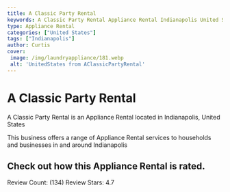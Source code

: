 ```yaml
---
title: A Classic Party Rental
keywords: A Classic Party Rental Appliance Rental Indianapolis United States 
type: Appliance Rental 
categories: ["United States"]
tags: ["Indianapolis"]
author: Curtis
cover:
 image: /img/laundryappliance/181.webp
 alt: 'UnitedStates from AClassicPartyRental'
---
```


# A Classic Party Rental
A Classic Party Rental is an Appliance Rental located in Indianapolis, United States

This business offers a range of Appliance Rental services to households and businesses in and around Indianapolis

## Check out how this Appliance Rental is rated.
Review Count: (134)
Review Stars: 4.7
